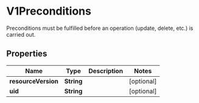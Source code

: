 

# V1Preconditions

Preconditions must be fulfilled before an operation (update, delete, etc.) is carried out.
## Properties

Name | Type | Description | Notes
------------ | ------------- | ------------- | -------------
**resourceVersion** | **String** |  |  [optional]
**uid** | **String** |  |  [optional]



